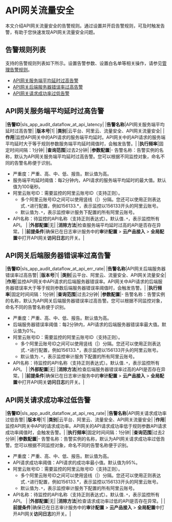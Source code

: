 # API网关流量安全

本文介绍API网关流量安全的告警规则。通过设置并开启告警规则，可及时触发告警，有助于您快速发现API网关流量安全问题。

## 告警规则列表

支持的告警规则列表如下所示。设置告警参数、设置白名单等相关操作，请参见[管理告警规则](/intl.zh-CN/应用中心（App）/日志审计服务/告警/管理告警规则.md)。

-   [API网关服务端平均延时过高告警](#section_nni_z6f_mcc)
-   [API网关后端服务器错误率过高告警](#section_e8r_vhx_16g)
-   [API网关请求成功率过低告警](#section_uvt_kqd_hqz)

## API网关服务端平均延时过高告警

|**告警ID**|sls\_app\_audit\_dataflow\_at\_api\_latency|
|**告警名称**|API网关服务端平均延时过高告警|
|**版本号**|1|
|**类别**|云平台、阿里云、流量安全、API网关流量安全|
|**作用**|监控API网关中的API请求的服务端平均延时。API网关中的API请求的服务端平均延时大于等于规则参数服务端平均延时阈值时，会触发告警。|
|**执行频率**|固定时间间隔：1分钟|
|**查询范围**|过去2分钟|
|**参数配置**|-   告警名称：告警实例的名称，默认为API网关服务端平均延时过高告警。您可以根据不同监控对象，命名不同的告警名称便于识别。
-   严重度：严重、高、中、低、报告。默认值为高。
-   服务端平均延时阈值：每2分钟内，API请求的服务端平均延时的最大值。默认值为100毫秒。
-   阿里云账号ID：需要监控的阿里云账号ID（支持正则）。
    -   多个阿里云账号ID之间可以使用竖线（\|）分隔。您还可以使用正则表达式`.*`进行配置，例如156133.\*，表示监控以156133开头的阿里云账号。
    -   默认值为`.*`，表示监控审计服务下配置的所有阿里云账号。
-   API名称：待监控的API名称（支持正则表达式）。默认值`.*`，表示监控所有API。 |
|**外部配置**|无|
|**消除方法**|检查服务端平均延时过高的API是否存在异常。|
|**前提条件**|确保已在日志审计服务中的**审计配置** \> **云产品接入** \> **全局配置**中打开API网关**访问日志**的开关。|

## API网关后端服务器错误率过高告警

|**告警ID**|sls\_app\_audit\_dataflow\_at\_api\_err\_rate|
|**告警名称**|API网关后端服务器错误率过高告警|
|**版本号**|1|
|**类别**|云平台、阿里云、流量安全、API网关流量安全|
|**作用**|监控API网关中API请求的后端服务器错误率。API网关中API请求的后端服务器错误率大于等于规则参数后端服务器错误率阈值时，会触发告警。|
|**执行频率**|固定时间间隔：1分钟|
|**查询范围**|过去2分钟|
|**参数配置**|-   告警名称：告警实例的名称，默认为API网关后端服务器错误率过高告警。您可以根据不同监控对象，命名不同的告警名称便于识别。
-   严重度：严重、高、中、低、报告。默认值为高。
-   后端服务器错误率阈值：每2分钟内，API请求的后端服务器错误率最大值。默认值为0%。
-   阿里云账号ID：需要监控的阿里云账号ID（支持正则）。
    -   多个阿里云账号ID之间可以使用竖线（\|）分隔。您还可以使用正则表达式`.*`进行配置，例如156133.\*，表示监控以156133开头的阿里云账号。
    -   默认值为`.*`，表示监控审计服务下配置的所有阿里云账号。
-   API名称：待监控的API名称（支持正则表达式）。默认值`.*`，表示监控所有API。 |
|**外部配置**|无|
|**消除方法**|检查后端服务器错误率过高的API是否存在异常。|
|**前提条件**|确保已在日志审计服务中的**审计配置** \> **云产品接入** \> **全局配置**中打开API网关**访问日志**的开关。|

## API网关请求成功率过低告警

|**告警ID**|sls\_app\_audit\_dataflow\_at\_api\_req\_rate|
|**告警名称**|API网关请求成功率过低告警|
|**版本号**|1|
|**类别**|云平台、阿里云、流量安全、API网关流量安全|
|**作用**|监控API网关中API的请求成功率。API网关的API请求成功率低于规则参数API请求成功率阈值时，会触发告警。|
|**执行频率**|固定时间间隔：1分钟|
|**查询范围**|过去2分钟|
|**参数配置**|-   告警名称：告警实例的名称，默认为API网关请求成功率过低告警。您可以根据不同监控对象，命名不同的告警名称便于识别。
-   严重度：严重、高、中、低、报告。默认值为高。
-   API请求成功率阈值：API请求的成功率最小值。默认值为95%。
-   阿里云账号ID：需要监控的阿里云账号ID（支持正则）。
    -   多个阿里云账号ID之间可以使用竖线（\|）分隔。您还可以使用正则表达式`.*`进行配置，例如156133.\*，表示监控以156133开头的阿里云账号。
    -   默认值为`.*`，表示监控审计服务下配置的所有阿里云账号。
-   API名称：待监控的API名称（支持正则表达式）。默认值`.*`，表示监控所有API。 |
|**外部配置**|无|
|**消除方法**|检查请求成功率过低的API是否存在异常。|
|**前提条件**|确保已在日志审计服务中的**审计配置** \> **云产品接入** \> **全局配置**中打开API网关**访问日志**的开关。|

